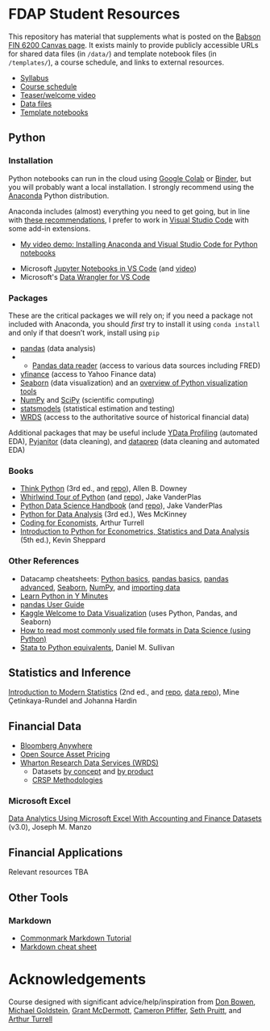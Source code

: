 # FDAP Student Resources

This repository has material that supplements what is posted on the [Babson FIN 6200 Canvas page](https://babson.instructure.com/courses/3871793/). It exists mainly to provide publicly accessible URLs for shared data files (in `/data/`) and template notebook files (in `/templates/`), a course schedule, and links to external resources.

- [Syllabus](syllabus/fin6200syllabus.pdf)
- [Course schedule](schedule)
- [Teaser/welcome video](https://youtu.be/eIX4FKDDkbI)
- [Data files](data)
- [Template notebooks](templates)

## Python

### Installation
Python notebooks can run in the cloud using [Google Colab](https://colab.research.google.com) or [Binder](https://mybinder.org), but you will probably want a local installation. I strongly recommend using the [Anaconda](https://www.anaconda.com/products/individual) Python distribution.

Anaconda includes (almost) everything you need to get going, but in line with [these recommendations](https://aeturrell.github.io/coding-for-economists/code-preliminaries.html#how-to-get-started-on-your-own-computer), I prefer to work in [Visual Studio Code](https://code.visualstudio.com) with some add-in extensions.
- [My video demo: Installing Anaconda and Visual Studio Code for Python notebooks](https://www.youtube.com/watch?v=jY0o1nkW0ow)
<!-- - Arthur Turrell's [Python with Anaconda and VS Code installation instructions](https://aeturrell.github.io/coding-for-economists/code-preliminaries.html#installing-python) -->
- Microsoft [Jupyter Notebooks in VS Code](https://code.visualstudio.com/docs/datascience/jupyter-notebooks) (and [video](https://channel9.msdn.com/Shows/Visual-Studio-Toolbox/Getting-Started-with-Jupyter-Notebooks-in-VS-Code))
- Microsoft's [Data Wrangler for VS Code](https://marketplace.visualstudio.com/items?itemName=ms-toolsai.datawrangler)

### Packages
These are the critical packages we will rely on; if you need a package not included with Anaconda, you should *first* try to install it using `conda install` and only if that doesn’t work, install using `pip`
- [pandas](https://pandas.pydata.org) (data analysis)
- - [Pandas data reader](https://pydata.github.io/pandas-datareader/) (access to various data sources including FRED)
- [yfinance](https://pypi.org/project/yfinance/) (access to Yahoo Finance data)
- [Seaborn](https://seaborn.pydata.org) (data visualization) and an [overview of Python visualization tools](https://pbpython.com/visualization-tools-1.html)
- [NumPy](https://numpy.org) and [SciPy](https://www.scipy.org) (scientific computing)
- [statsmodels](https://www.statsmodels.org/) (statistical estimation and testing)
- [WRDS](https://github.com/wharton/wrds) (access to the authoritative source of historical financial data)

Additional packages that may be useful include [YData Profiling](https://github.com/ydataai/ydata-profiling) (automated EDA), [Pyjanitor](https://github.com/pyjanitor-devs/pyjanitor) (data cleaning), and [dataprep](https://pypi.org/project/dataprep/) (data cleaning and automated EDA)

### Books
- [Think Python](https://greenteapress.com/wp/think-python-3rd-edition/) (3rd ed., and [repo](https://github.com/AllenDowney/ThinkPython/tree/v3)), Allen B. Downey
- [Whirlwind Tour of Python](https://jakevdp.github.io/WhirlwindTourOfPython/) (and [repo](https://github.com/jakevdp/WhirlwindTourOfPython)), Jake VanderPlas
- [Python Data Science Handbook](https://jakevdp.github.io/PythonDataScienceHandbook/) (and [repo](https://github.com/jakevdp/PythonDataScienceHandbook)), Jake VanderPlas
- [Python for Data Analysis](https://amzn.to/3H4O7E4) (3rd ed.), Wes McKinney
- [Coding for Economists](https://aeturrell.github.io/coding-for-economists/), Arthur Turrell
- [Introduction to Python for Econometrics, Statistics and Data Analysis](https://www.kevinsheppard.com/teaching/python/notes/) (5th ed.), Kevin Sheppard

### Other References
- Datacamp cheatsheets: [Python basics](cheatsheets/pythonbasics.pdf), [pandas basics](cheatsheets/pandasbasics.pdf), [pandas advanced](cheatsheets/pandas.pdf), [Seaborn](cheatsheets/seaborn.pdf), [NumPy](cheatsheets/numpy.pdf), and [importing data](cheatsheets/importingdata.pdf)
- [Learn Python in Y Minutes](https://learnxinyminutes.com/docs/python/)
- [pandas User Guide](https://pandas.pydata.org/pandas-docs/stable/user_guide/)
- [Kaggle Welcome to Data Visualization](https://www.kaggle.com/residentmario/welcome-to-data-visualization) (uses Python, Pandas, and Seaborn)
- [How to read most commonly used file formats in Data Science (using Python)](https://www.analyticsvidhya.com/blog/2017/03/read-commonly-used-formats-using-python/)
- [Stata to Python equivalents](http://www.danielmsullivan.com/pages/tutorial_stata_to_python.html), Daniel M. Sullivan

## Statistics and Inference

[Introduction to Modern Statistics](https://openintro-ims.netlify.app/) (2nd ed., and [repo](https://github.com/openintrostat/ims), [data repo](https://github.com/OpenIntroStat/openintro)), Mine Çetinkaya-Rundel and Johanna Hardin

## Financial Data
- [Bloomberg Anywhere](https://bba.bloomberg.com)
- [Open Source Asset Pricing](https://www.openassetpricing.com/data/)
- [Wharton Research Data Services (WRDS)](http://wrds.wharton.upenn.edu/)
  - Datasets [by concept](https://wrds-www.wharton.upenn.edu/pages/browse-data-concept/) and [by product](https://wrds-www.wharton.upenn.edu/users/products/)
  - [CRSP Methodologies](http://www.crsp.org/products/documentation/crsp-calculations)

### Microsoft Excel

[Data Analytics Using Microsoft Excel With Accounting and Finance Datasets](https://catalog.flatworldknowledge.com/catalog/editions/microsoft-365-3) (v3.0), Joseph M. Manzo


## Financial Applications

Relevant resources TBA

## Other Tools

### Markdown
- [Commonmark Markdown Tutorial](https://commonmark.org/help/tutorial/)
- [Markdown cheat sheet](https://www.markdownguide.org/cheat-sheet/)


# Acknowledgements
Course designed with significant advice/help/inspiration from [Don Bowen](https://bowen.finance), [Michael Goldstein](https://faculty.babson.edu/goldstein/), [Grant McDermott](https://grantmcdermott.com), [Cameron Pfiffer](https://cameron.pfiffer.org), [Seth Pruitt](https://sethpruitt.net/), and [Arthur Turrell](http://aeturrell.com)

